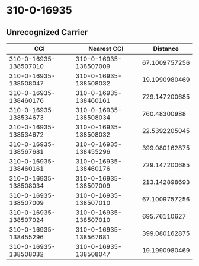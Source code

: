 # 310-0-16935
## Unrecognized Carrier


| CGI | Nearest CGI | Distance |
|-----|-------------|----------|
| 310-0-16935-138507010 | 310-0-16935-138507009 | 67.1009757256 |
| 310-0-16935-138508047 | 310-0-16935-138508032 | 19.1990980469 |
| 310-0-16935-138460176 | 310-0-16935-138460161 | 729.147200685 |
| 310-0-16935-138534673 | 310-0-16935-138508034 | 760.48300988 |
| 310-0-16935-138534672 | 310-0-16935-138508032 | 22.5392205045 |
| 310-0-16935-138567681 | 310-0-16935-138455296 | 399.080162875 |
| 310-0-16935-138460161 | 310-0-16935-138460176 | 729.147200685 |
| 310-0-16935-138508034 | 310-0-16935-138507009 | 213.142898693 |
| 310-0-16935-138507009 | 310-0-16935-138507010 | 67.1009757256 |
| 310-0-16935-138507024 | 310-0-16935-138507010 | 695.76110627 |
| 310-0-16935-138455296 | 310-0-16935-138567681 | 399.080162875 |
| 310-0-16935-138508032 | 310-0-16935-138508047 | 19.1990980469 |
